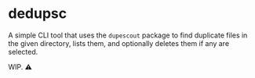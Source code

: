 # dedupsc
A simple CLI tool that uses the `dupescout` package to find duplicate files in the given directory, lists them, and optionally deletes them if any are selected.

WIP. :warning:
